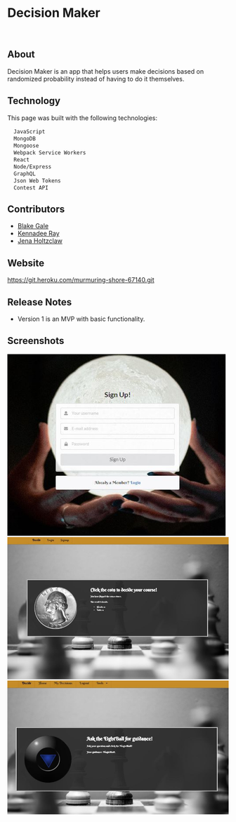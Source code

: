 # Decision Maker

<a href=""><img src="https://img.shields.io/badge/JavaScript%20-94%25-yellow" alt="" style="max-width:35%;" width="80"></a>
<a href=""><img src="https://img.shields.io/badge/CSS-2%25-blueviolet" alt="" style="max-width:15%;" width="55"></a>
<a href=""><img src="https://img.shields.io/badge/HTML-4%25-red" alt="" style="max-width:15%;" width="55"></a>
## About

Decision Maker is an app that helps users make decisions based on randomized probability instead of having to do it themselves. 


## Technology

This page was built with the following technologies:
```
  JavaScript
  MongoDB
  Mongoose
  Webpack Service Workers
  React
  Node/Express
  GraphQL
  Json Web Tokens
  Contest API
 ```


 ## Contributors
 * [Blake Gale](https://github.com/BG00924)
 * [Kennadee Ray](https://github.com/KRAY306090)
 * [Jena Holtzclaw](https://github.com/jholtzclaw)

## Website

https://git.heroku.com/murmuring-shore-67140.git

## Release Notes
* Version 1 is an MVP with basic functionality. 

## Screenshots
![Overview of Decision Maker](client/public/decidr2.JPG)
![Overview of Decision Maker](client/public/decidr.JPG)
![Overview of Decision Maker](client/public/decidr3.JPG)